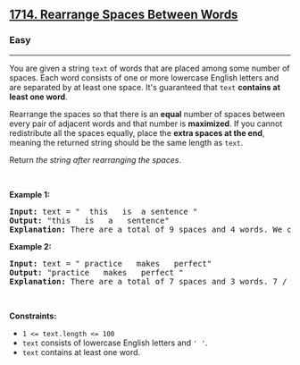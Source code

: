 <h2><a href="https://leetcode.com/problems/rearrange-spaces-between-words">1714. Rearrange Spaces Between Words</a></h2><h3>Easy</h3><hr><p>You are given a string <code>text</code> of words that are placed among some number of spaces. Each word consists of one or more lowercase English letters and are separated by at least one space. It&#39;s guaranteed that <code>text</code> <strong>contains at least one word</strong>.</p>

<p>Rearrange the spaces so that there is an <strong>equal</strong> number of spaces between every pair of adjacent words and that number is <strong>maximized</strong>. If you cannot redistribute all the spaces equally, place the <strong>extra spaces at the end</strong>, meaning the returned string should be the same length as <code>text</code>.</p>

<p>Return <em>the string after rearranging the spaces</em>.</p>

<p>&nbsp;</p>
<p><strong class="example">Example 1:</strong></p>

<pre>
<strong>Input:</strong> text = &quot;  this   is  a sentence &quot;
<strong>Output:</strong> &quot;this   is   a   sentence&quot;
<strong>Explanation:</strong> There are a total of 9 spaces and 4 words. We can evenly divide the 9 spaces between the words: 9 / (4-1) = 3 spaces.
</pre>

<p><strong class="example">Example 2:</strong></p>

<pre>
<strong>Input:</strong> text = &quot; practice   makes   perfect&quot;
<strong>Output:</strong> &quot;practice   makes   perfect &quot;
<strong>Explanation:</strong> There are a total of 7 spaces and 3 words. 7 / (3-1) = 3 spaces plus 1 extra space. We place this extra space at the end of the string.
</pre>

<p>&nbsp;</p>
<p><strong>Constraints:</strong></p>

<ul>
	<li><code>1 &lt;= text.length &lt;= 100</code></li>
	<li><code>text</code> consists of lowercase English letters and <code>&#39; &#39;</code>.</li>
	<li><code>text</code> contains at least one word.</li>
</ul>
